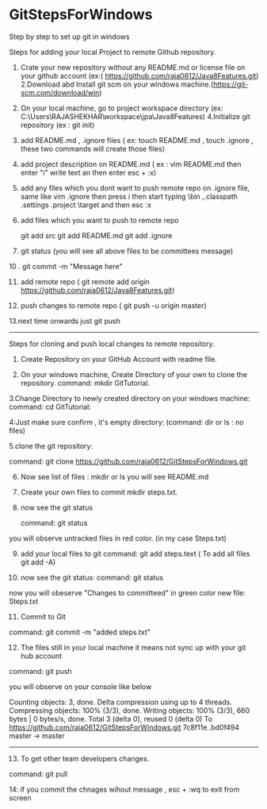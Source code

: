 # GitStepsForWindows
Step by step to set up git in windows

Steps for adding your local Project to remote Github repository.

1. Crate your new repository  without any README.md or license file on your github account (ex:( https://github.com/raja0612/Java8Features.git)
2.Download abd Install git scm on your windows machine.(https://git-scm.com/download/win)
3. On your local machine, go to project workspace directory (ex: C:\Users\RAJASHEKHAR\workspace\jpa\Java8Features)
4.Initialize git repository (ex : git init)
5. add README.md  , .ignore files ( ex: touch README.md , touch .ignore  , these two commands will create those files)
6. add project description on README.md ( ex : vim README.md then enter "i" write text an then enter esc + :x)
7. add any files which you dont want to push remote repo  on .ignore file, same like vim .ignore then press i then start typing \bin ,\.classpath \.settings \.project \target and then esc :x 
8. add files which you want to push to remote repo 
  
    git add src
    git add README.md
    git add .ignore
    
    
9. git status (you will see all above files to be committees message)


10 . git commit -m "Message here"

11. add remote repo ( git remote add origin https://github.com/raja0612/Java8Features.git)

12. push changes to remote repo ( git push -u origin master)

13.next time onwards just git push 


----------------------------------------------------------------------------------------------------------


Steps for cloning and push local changes to remote repository.

1. Create Repository on your GitHub Account with readme file.

2. On your windows machine, Create Directory of your own to clone the repository.
  command: mkdir GitTutorial.

3.Change Directory to newly created directory on your windows machine: 
 command: cd GitTutorial:

4:Just make sure confirm , it's empty directory: (command: dir or ls : no files)

5.clone the git repository:

  command: git clone https://github.com/raja0612/GitStepsForWindows.git 

6. Now see list of files : mkdir or ls 
  you will see README.md

7. Create your own files to commit
   mkdir steps.txt.

8. now see the git status 

   command: git status

  you will observe untracked files in red color. (in my case Steps.txt)

9. add your local files to git
   command: git add steps.text ( To add all files git add -A)

10.   now see the git status:
  command: git status

now you will obeserve "Changes to committeed" in green color
  new file: Steps.txt

11. Commit to Git

  command: git commit -m "added steps.txt"

12. The files still in your local machine it means not sync up with your git hub account

   command:  git push

 you will observe on your console like below

Counting objects: 3, done.
Delta compression using up to 4 threads.
Compressing objects: 100% (3/3), done.
Writing objects: 100% (3/3), 660 bytes | 0 bytes/s, done.
Total 3 (delta 0), reused 0 (delta 0)
To https://github.com/raja0612/GitStepsForWindows.git
   7c8f11e..bd0f494  master -> master




-----------------------------------------------------------------------------------------------------------------------------------------


 13. To get other team developers changes.

command: git pull


14: if you commit the chnages wihout message , esc + :wq to exit from screen

